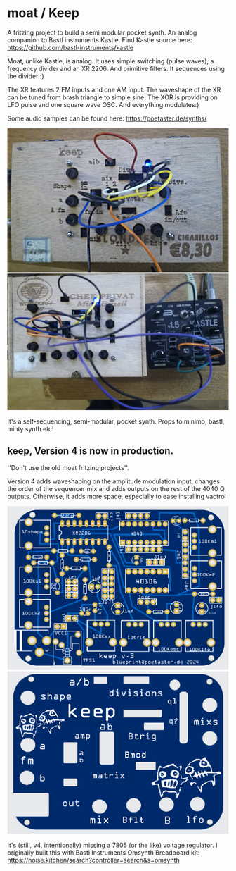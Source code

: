 # moat / Keep

A fritzing project to build a semi modular pocket synth. An analog companion to Bastl instruments Kastle. 
Find Kastle source here: https://github.com/bastl-instruments/kastle 

Moat, unlike Kastle, is analog. It uses simple switching (pulse waves), a frequency divider and an XR 2206. And primitive filters. It sequences using the divider :) 

The XR features 2 FM inputs and one AM input. The waveshape of the XR can be tuned from brash triangle to simple sine. The XOR is providing on LFO pulse and one square wave OSC. And everything modulates:)

Some audio samples can be found here: https://poetaster.de/synths/

![Cigarbox prototype laser cut with etched lettering](keep_v3.jpg)
![Cigarbox prototype with kastle](keepv3-chef-kastle.jpg)

It's a self-sequencing, semi-modular, pocket synth. Props to minimo, bastl, minty synth etc!

## keep, Version 4 is now in production. 

''Don't use the old moat fritzing projects''.

Version 4 adds waveshaping on the amplitude modulation input, changes the order of the sequencer mix and adds outputs on the rest of the 4040 Q outputs. Otherwise, it adds more space, especially to ease installing vactrol


![PCB view](keepV4pcb.png)
![PCB toppanel](keepV4TopPanel.png)


It's (still, v4, intentionally)  missing a 7805 (or the like) voltage regulator. I originally built this with Bastl Instruments Omsynth Breadboard kit:
https://noise.kitchen/search?controller=search&s=omsynth 


